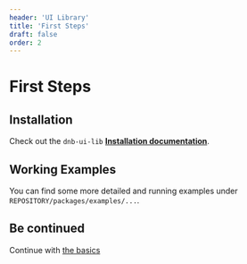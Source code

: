 ```yaml
---
header: 'UI Library'
title: 'First Steps'
draft: false
order: 2
---
```


# First Steps

## Installation

Check out the `dnb-ui-lib` **[Installation documentation](/uilib/usage/#Installation)**.

## Working Examples

You can find some more detailed and running examples under `REPOSITORY/packages/examples/...`.

## Be continued

Continue with [the basics](/uilib/usage/first-steps/the-basics)
